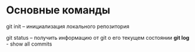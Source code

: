 # Основные команды

git init – инициализация локального репозитория

git status – получить информацию от git о его текущем состоянии
**git log** - show all commits